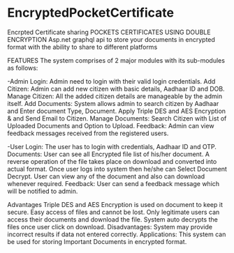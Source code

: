 # EncryptedPocketCertificate
Encrpted Certificate sharing
POCKETS CERTIFICATES USING DOUBLE ENCRYPTION
Asp.net graphql api to store your documents in encrypted format with the ability to share to different platforms

FEATURES
The system comprises of 2 major modules with its sub-modules as follows:

-Admin
Login: Admin need to login with their valid login credentials.
Add Citizen: Admin can add new citizen with basic details, Aadhaar ID and DOB.
Manage Citizen: All the added citizen details are manageable by the admin itself.
Add Documents: System allows admin to search citizen by Aadhaar and Enter document Type, Document. Apply Triple DES 
and AES Encryption & and Send Email to Citizen.
Manage Documents: Search Citizen with List of Uploaded Documents and Option to Upload.
Feedback: Admin can view feedback messages received from the registered users.

-User
Login: The user has to login with credentials, Aadhaar ID and OTP.
Documents: User can see all Encrypted file list of his/her document. A reverse operation of the file takes place on download and converted into actual format. Once user logs into system then he/she can Select Document Decrypt. User can view any of the document and also can download whenever required.
Feedback: User can send a feedback message which will be notified to admin.

Advantages
Triple DES and AES Encryption is used on document to keep it secure.
Easy access of files and cannot be lost.
Only legitimate users can access their documents and download the file.
System auto decrypts the files once user click on download.
Disadvantages:
System may provide incorrect results if data not entered correctly. 
Applications:
This system can be used for storing Important Documents in encrypted format.
